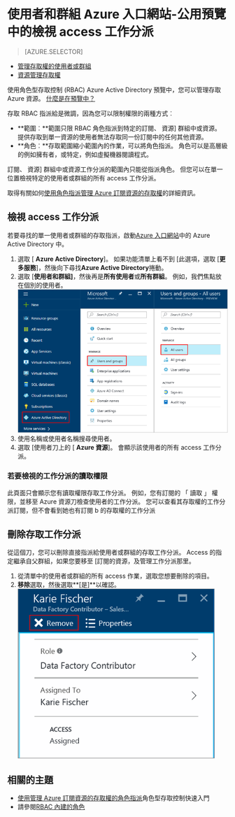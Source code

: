 <properties
    pageTitle="檢視 Azure 資源存取分派 |Microsoft Azure"
    description="檢視及管理的任何使用者或群組 Azure 入口網站中的所有角色型存取控制作業"
    services="active-directory"
    documentationCenter=""
    authors="kgremban"
    manager="femila"
    editor="jeffsta"/>

<tags
    ms.service="active-directory"
    ms.devlang="na"
    ms.topic="article"
    ms.tgt_pltfrm="na"
    ms.workload="identity"
    ms.date="10/10/2016"
    ms.author="kgremban"/>

# <a name="view-access-assignments-for-users-and-groups-in-the-azure-portal---public-preview"></a>使用者和群組 Azure 入口網站-公用預覽中的檢視 access 工作分派

> [AZURE.SELECTOR]
- [管理存取權的使用者或群組](role-based-access-control-manage-assignments.md)
- [資源管理存取權](role-based-access-control-configure.md)

使用角色型存取控制 (RBAC) Azure Active Directory 預覽中，您可以管理存取 Azure 資源。 [什麼是在預覽中？](active-directory-preview-explainer.md)

存取 RBAC 指派給是微調，因為您可以限制權限的兩種方式︰

- **範圍︰**範圍只限 RBAC 角色指派到特定的訂閱、 資源] 群組中或資源。 提供存取到單一資源的使用者無法存取同一份訂閱中的任何其他資源。
- **角色︰**存取範圍縮小範圍內的作業，可以將角色指派。 角色可以是高層級的例如擁有者，或特定，例如虛擬機器閱讀程式。

訂閱、 資源] 群組中或資源工作分派的範圍內只能從指派角色。 但您可以在單一位置檢視特定的使用者或群組的所有 access 工作分派。

取得有關如何[使用角色指派管理 Azure 訂閱資源的存取權](role-based-access-control-configure.md)的詳細資訊。

##  <a name="view-access-assignments"></a>檢視 access 工作分派

若要尋找的單一使用者或群組的存取指派，啟動[Azure 入口網站](http://portal.azure.com)中的 Azure Active Directory 中。

1. 選取 [ **Azure Active Directory**]。 如果功能清單上看不到 [此選項，選取 [**更多服務**]，然後向下尋找**Azure Active Directory**捲動。
2. 選取 [**使用者和群組]**，然後再是**所有使用者**或**所有群組**。 例如，我們焦點放在個別的使用者。
    ![管理使用者與 Azure Active Directory 螢幕擷取畫面中的群組](./media/role-based-access-control-manage-assignments/rbac_users_groups.png)
3. 使用名稱或使用者名稱搜尋使用者。
4. 選取 [使用者刀上的 [ **Azure 資源**]。 會顯示該使用者的所有 access 工作分派。

### <a name="read-permissions-to-view-assignments"></a>若要檢視的工作分派的讀取權限

此頁面只會顯示您有讀取權限存取工作分派。 例如，您有訂閱的 「 讀取 」 權限，並移至 Azure 資源刀檢查使用者的工作分派。 您可以查看其存取權的工作分派訂閱，但不會看到她也有訂閱 b 的存取權的工作分派

## <a name="delete-access-assignments"></a>刪除存取工作分派

從這個刀，您可以刪除直接指派給使用者或群組的存取工作分派。 Access 的指定繼承自父群組，如果您要移至 [訂閱的資源，及管理工作分派那里。

1. 從清單中的使用者或群組的所有 access 作業，選取您想要刪除的項目。
2. **移除**選取，然後選取**[是]**以確認。
    ![移除 access 工作分派的螢幕擷取畫面](./media/role-based-access-control-manage-assignments/delete_assignment.png)

## <a name="related-topics"></a>相關的主題

- [使用管理 Azure 訂閱資源的存取權的角色指派](role-based-access-control-configure.md)角色型存取控制快速入門
- 請參閱[RBAC 內建的角色](role-based-access-built-in-roles.md)
